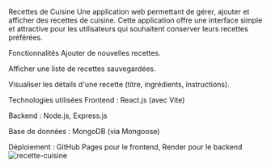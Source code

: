 Recettes de Cuisine
Une application web permettant de gérer, ajouter et afficher des recettes de cuisine. Cette application offre une interface simple et attractive pour les utilisateurs qui souhaitent conserver leurs recettes préférées.

Fonctionnalités
Ajouter de nouvelles recettes.

Afficher une liste de recettes sauvegardées.

Visualiser les détails d'une recette (titre, ingrédients, instructions).

Technologies utilisées
Frontend : React.js (avec Vite)

Backend : Node.js, Express.js

Base de données : MongoDB (via Mongoose)

Déploiement : GitHub Pages pour le frontend, Render pour le backend
![recette-cuisine](https://github.com/user-attachments/assets/7dbedb21-878b-46f5-b272-3102a51172e6)
